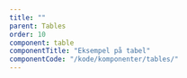 ```yaml
---
title: ""
parent: Tables
order: 10
component: table
componentTitle: "Eksempel på tabel"
componentCode: "/kode/komponenter/tables/"
---
```

